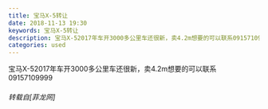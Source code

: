 ```yaml
---
title: 宝马X-5转让
date: 2018-11-13 19:30
keywords: 宝马X-5转让
description: 宝马X-52017年车开3000多公里车还很新，卖4.2m想要的可以联系09157109999
categories: used
---
```

<td class="t_f" id="postmessage_2271322">

宝马X-52017年车开3000多公里车还很新，卖4.2m想要的可以联系09157109999</td>
###### 转载自[菲龙网]